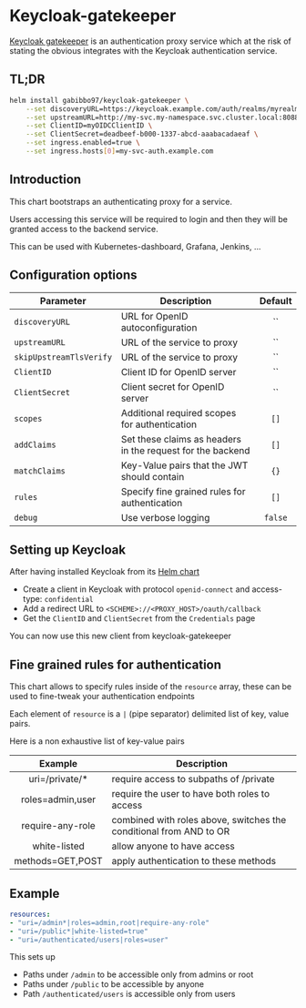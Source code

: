 # Keycloak-gatekeeper

[Keycloak gatekeeper](https://github.com/keycloak/keycloak-gatekeeper) is an authentication proxy service which at the risk of stating the obvious integrates with the Keycloak authentication service.

## TL;DR

```bash
helm install gabibbo97/keycloak-gatekeeper \
    --set discoveryURL=https://keycloak.example.com/auth/realms/myrealm \
    --set upstreamURL=http://my-svc.my-namespace.svc.cluster.local:8088 \
    --set ClientID=myOIDCClientID \
    --set ClientSecret=deadbeef-b000-1337-abcd-aaabacadaeaf \
    --set ingress.enabled=true \
    --set ingress.hosts[0]=my-svc-auth.example.com
```

## Introduction

This chart bootstraps an authenticating proxy for a service.

Users accessing this service will be required to login and then they will be granted access to the backend service.

This can be used with Kubernetes-dashboard, Grafana, Jenkins, ...

## Configuration options

| Parameter      | Description                                                | Default |
| -------------- | ---------------------------------------------------------- | :-----: |
| `discoveryURL` | URL for OpenID autoconfiguration                           | ``      |
| `upstreamURL`  | URL of the service to proxy                                | ``      |
| `skipUpstreamTlsVerify`  | URL of the service to proxy                      | ``      |
| `ClientID`     | Client ID for OpenID server                                | ``      |
| `ClientSecret` | Client secret for OpenID server                            | ``      |
| `scopes`       | Additional required scopes for authentication              | `[]`    |
| `addClaims`    | Set these claims as headers in the request for the backend | `[]`    |
| `matchClaims`  | Key-Value pairs that the JWT should contain                | `{}`    |
| `rules`        | Specify fine grained rules for authentication              | `[]`    |
| `debug`        | Use verbose logging                                        | `false` |

## Setting up Keycloak

After having installed Keycloak from its [Helm chart](https://github.com/helm/charts/tree/master/stable/keycloak)

* Create a client in Keycloak with protocol `openid-connect` and access-type: `confidential`
* Add a redirect URL to `<SCHEME>://<PROXY_HOST>/oauth/callback`
* Get the `ClientID` and `ClientSecret` from the `Credentials` page

You can now use this new client from keycloak-gatekeeper

## Fine grained rules for authentication

This chart allows to specify rules inside of the `resource` array, these can be used to fine-tweak your authentication endpoints

Each element of `resource` is a `|` (pipe separator) delimited list of key, value pairs.

Here is a non exhaustive list of key-value pairs

| Example          | Description                                                        |
| :--------------: | ------------------------------------------------------------------ |
| uri=/private/*   | require access to subpaths of /private                             |
| roles=admin,user | require the user to have both roles to access                      |
| require-any-role | combined with roles above, switches the conditional from AND to OR |
| white-listed     | allow anyone to have access                                        |
| methods=GET,POST | apply authentication to these methods                              |

## Example

```yaml
resources:
- "uri=/admin*|roles=admin,root|require-any-role"
- "uri=/public*|white-listed=true"
- "uri=/authenticated/users|roles=user"
```

This sets up

* Paths under `/admin` to be accessible only from admins or root
* Paths under `/public` to be accessible by anyone
* Path `/authenticated/users` is accessible only from users
